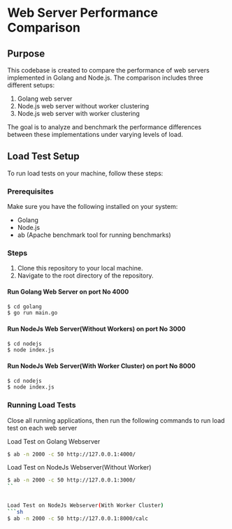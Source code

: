 # Web Server Performance Comparison

## Purpose
This codebase is created to compare the performance of web servers implemented in Golang and Node.js. The comparison includes three different setups:
1. Golang web server
2. Node.js web server without worker clustering
3. Node.js web server with worker clustering

The goal is to analyze and benchmark the performance differences between these implementations under varying levels of load.

## Load Test Setup
To run load tests on your machine, follow these steps:

### Prerequisites
Make sure you have the following installed on your system:
- Golang
- Node.js
- ab (Apache benchmark tool for running benchmarks)

### Steps
1. Clone this repository to your local machine.
2. Navigate to the root directory of the repository.

#### Run Golang Web Server on port No 4000
```sh
$ cd golang
$ go run main.go
```

#### Run NodeJs Web Server(Without Workers) on port No 3000
```sh
$ cd nodejs
$ node index.js
```

#### Run NodeJs Web Server(With Worker Cluster) on port No 8000
```sh
$ cd nodejs
$ node index.js
```



### Running Load Tests
Close all running applications, then run the following commands to run load test on each web server

Load Test on Golang Webserver

```sh
$ ab -n 2000 -c 50 http://127.0.0.1:4000/
```

Load Test on NodeJs Webserver(Without Worker)
```sh
$ ab -n 2000 -c 50 http://127.0.0.1:3000/
``


Load Test on NodeJs Webserver(With Worker Cluster)
```sh
$ ab -n 2000 -c 50 http://127.0.0.1:8000/calc
```
